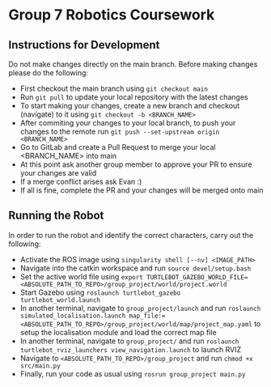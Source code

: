 # Group 7 Robotics Coursework

## Instructions for Development
Do not make changes directly on the main branch. Before making changes please do the following:
- First checkout the main branch using ```git checkout main```
- Run ```git pull``` to update your local repository with the latest changes
- To start making your changes, create a new branch and checkout (navigate) to it using ```git checkout -b <BRANCH_NAME>```
- After commiting your changes to your local branch, to push your changes to the remote run ```git push --set-upstream origin <BRANCH_NAME>```
- Go to GitLab and create a Pull Request to merge your local <BRANCH_NAME> into main
- At this point ask another group member to approve your PR to ensure your changes are valid
- If a merge conflict arises ask Evan :)
- If all is fine, complete the PR and your changes will be merged onto main

## Running the Robot
In order to run the robot and identify the correct characters, carry out the following:
- Activate the ROS image using ```singularity shell [--nv] <IMAGE_PATH>```
- Navigate into the catkin workspace and run ```source devel/setup.bash```
- Set the active world file using ```export TURTLEBOT_GAZEBO_WORLD_FILE=<ABSOLUTE_PATH_TO_REPO>/group_project/world/project.world```
- Start Gazebo using ```roslaunch turtlebot_gazebo turtlebot_world.launch```
- In another terminal, navigate to ```group_project/launch``` and run ```roslaunch simulated_localisation.launch map_file:=<ABSOLUTE_PATH_TO_REPO>/group_project/world/map/project_map.yaml``` to setup the localisation module and load the correct map file
- In another terminal, navigate to ```group_project/``` and run ```roslaunch turtlebot_rviz_launchers view_navigation.launch``` to launch RVIZ
- Navigate to ```<ABSOLUTE_PATH_TO_REPO>/group_project``` and run ```chmod +x src/main.py```
- Finally, run your code as usual using ```rosrun group_project main.py```